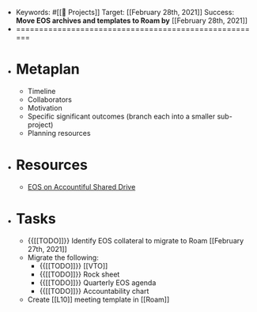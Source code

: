 - Keywords: #[[🚧 Projects]] 
Target: [[February 28th, 2021]]
Success: **Move EOS archives and templates to Roam by** [[February 28th, 2021]]
- ======================================================
- # Metaplan
    - Timeline
    - Collaborators
    - Motivation
    - Specific significant outcomes 
(branch each into a smaller sub-project)
    - Planning resources 
- # Resources
    - [EOS on Accountiful Shared Drive](https://drive.google.com/drive/folders/1LIdb3FoDxQmPnQwpL0rrWbf0BZstsRp8?usp=sharing)
- # Tasks
    - {{[[TODO]]}} Identify EOS collateral to migrate to Roam [[February 27th, 2021]] 
    - Migrate the following:
        - {{[[TODO]]}} [[VTO]]
        - {{[[TODO]]}} Rock sheet
        - {{[[TODO]]}} Quarterly EOS agenda
        - {{[[TODO]]}} Accountability chart
    - Create [[L10]] meeting template in [[Roam]]
